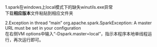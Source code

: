1.spark在windows上local模式下的缺失winutils.exe异常  
下载**相应版本**文件粘贴到相应文件夹

2.Exception in thread “main” org.apache.spark.SparkException: A master URL must be set in your configuration  
在右侧VM options中输入“-Dspark.master=local”，指示本程序本地单线程运行，再次运行即可。